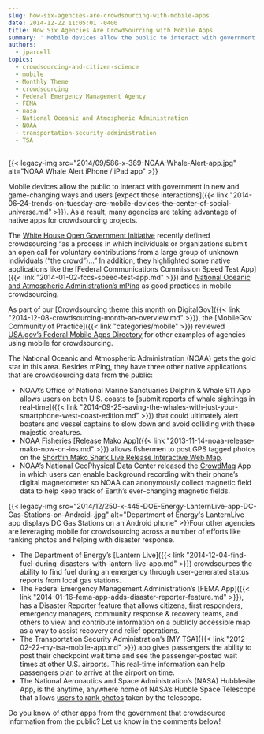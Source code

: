 ```yaml
---
slug: how-six-agencies-are-crowdsourcing-with-mobile-apps
date: 2014-12-22 11:05:01 -0400
title: How Six Agencies Are CrowdSourcing with Mobile Apps
summary: ' Mobile devices allow the public to interact with government in new and game-changing ways and users expect those interactions. As a result, many agencies are taking advantage of native apps for crowdsourcing projects. The White House Open Government Initiative recently defined crowdsourcing &ldquo;as a'
authors:
  - jparcell
topics:
  - crowdsourcing-and-citizen-science
  - mobile
  - Monthly Theme
  - crowdsourcing
  - Federal Emergency Management Agency
  - FEMA
  - nasa
  - National Oceanic and Atmospheric Administration
  - NOAA
  - transportation-security-administration
  - TSA
---
```


{{< legacy-img src="2014/09/586-x-389-NOAA-Whale-Alert-app.jpg" alt="NOAA Whale Alert iPhone / iPad app" >}}

Mobile devices allow the public to interact with government in new and game-changing ways and users [expect those interactions]({{< link "2014-06-24-trends-on-tuesday-are-mobile-devices-the-center-of-social-universe.md" >}}). As a result, many agencies are taking advantage of native apps for crowdsourcing projects.

The [White House Open Government Initiative](http://www.whitehouse.gov/blog/2014/12/02/designing-citizen-science-and-crowdsourcing-toolkit-federal-government) recently defined crowdsourcing “as a process in which individuals or organizations submit an open call for voluntary contributions from a large group of unknown individuals (“the crowd”)&#8230;” In addition, they highlighted some native applications like the [Federal Communications Commission Speed Test App]({{< link "2014-01-02-fccs-speed-test-app.md" >}}) and [National Oceanic and Atmospheric Administration’s mPing](http://mping.nssl.noaa.gov/) as good practices in mobile crowdsourcing.

As part of our [Crowdsourcing theme this month on DigitalGov]({{< link "2014-12-08-crowdsourcing-month-an-overview.md" >}}), the [MobileGov Community of Practice]({{< link "categories/mobile" >}}) reviewed [USA.gov&#8217;s Federal Mobile Apps Directory](http://www.usa.gov/mobileapps.shtml) for other examples of agencies using mobile for crowdsourcing.

The National Oceanic and Atmospheric Administration (NOAA) gets the gold star in this area. Besides mPing, they have three other native applications that are crowdsourcing data from the public:

  * NOAA’s Office of National Marine Sanctuaries Dolphin & Whale 911 App allows users on both U.S. coasts to [submit reports of whale sightings in real-time]({{< link "2014-09-25-saving-the-whales-with-just-your-smartphone-west-coast-edition.md" >}}) that could ultimately alert boaters and vessel captains to slow down and avoid colliding with these majestic creatures.
  * NOAA Fisheries [Release Mako App]({{< link "2013-11-14-noaa-release-mako-now-on-ios.md" >}}) allows fishermen to post GPS tagged photos on the [Shortfin Mako Shark Live Release Interactive Web Map](http://www.nmfs.noaa.gov/sfa/hms/shortfinmako/Map/index.htm).
  * NOAA’s National GeoPhysical Data Center released the [CrowdMag](http://www.ngdc.noaa.gov/geomag/crowdmag.shtml) App in which users can enable background recording with their phone’s digital magnetometer so NOAA can anonymously collect magnetic field data to help keep track of Earth’s ever-changing magnetic fields.

{{< legacy-img src="2014/12/250-x-445-DOE-Energy-LanternLive-app-DC-Gas-Stations-on-Android-.jpg" alt="Department of Energy's LanternLive app displays DC Gas Stations on an Android phone" >}}Four other agencies are leveraging mobile for crowdsourcing across a number of efforts like ranking photos and helping with disaster response.

  * The Department of Energy’s [Lantern Live]({{< link "2014-12-04-find-fuel-during-disasters-with-lantern-live-app.md" >}}) crowdsources the ability to find fuel during an emergency through user-generated status reports from local gas stations.
  * The Federal Emergency Management Administration’s [FEMA App]({{< link "2014-01-16-fema-app-adds-disaster-reporter-feature.md" >}}), has a Disaster Reporter feature that allows citizens, first responders, emergency managers, community response & recovery teams, and others to view and contribute information on a publicly accessible map as a way to assist recovery and relief operations.
  * The Transportation Security Administration’s [MY TSA]({{< link "2012-02-22-my-tsa-mobile-app.md" >}}) app gives passengers the ability to post their checkpoint wait time and see the passenger-posted wait times at other U.S. airports. This real-time information can help passengers plan to arrive at the airport on time.
  * The National Aeronautics and Space Administration’s (NASA) Hubblesite App, is the anytime, anywhere home of NASA’s Hubble Space Telescope that allows [users to rank photos](https://itunes.apple.com/us/app/hubblesite/id416759844?mt=8&ls=1) taken by the telescope.

Do you know of other apps from the government that crowdsource information from the public? Let us know in the comments below!
